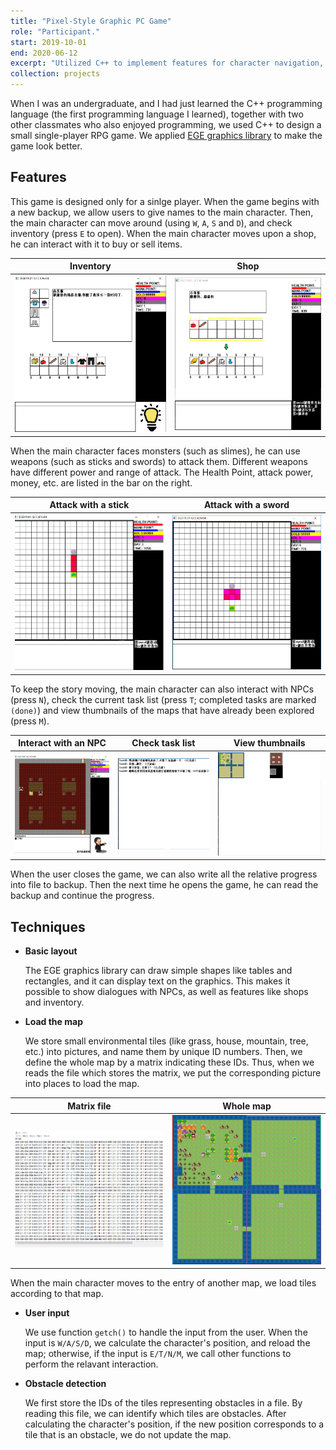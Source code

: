 ```yaml
---
title: "Pixel-Style Graphic PC Game"
role: "Participant."
start: 2019-10-01
end: 2020-06-12
excerpt: "Utilized C++ to implement features for character navigation, combat, item selection, map loading and NPC iteraction. <br/><img src='/images/projects/game-overview.png' width='400' />"
collection: projects
---
```


When I was an undergraduate, and I had just learned the C++ programming language (the first programming language I learned), together with two other classmates who also enjoyed programming, we used C++ to design a small single-player RPG game. We applied [EGE graphics library](https://xege.org/) to make the game look better.

Features
------

This game is designed only for a sinlge player. When the game begins with a new backup, we allow users to give names to the main character.
Then, the main character can move around (using `W`, `A`, `S` and `D`), and check inventory (press `E` to open). When the main character moves upon a shop, he can interact with it to buy or sell items.

Inventory             |  Shop
:-------------------------:|:-------------------------:
<img src="/images/projects/game-package.png" width="300" />  |  <img src="/images/projects/game-store.png" width="300" />

When the main character faces monsters (such as slimes), he can use weapons (such as sticks and swords) to attack them. Different weapons have different power and range of attack.
The Health Point, attack power, money, etc. are listed in the bar on the right.

Attack with a stick             |  Attack with a sword
:-------------------------:|:-------------------------:
<img src="/images/projects/game-attack2.png" width="300" />  |  <img src="/images/projects/game-attack.png" width="300" />

To keep the story moving, the main character can also interact with NPCs (press `N`), check the current task list (press `T`; completed tasks are marked `(done)`) and view thumbnails of the maps that have already been explored (press `M`).

Interact with an NPC             |  Check task list     | View thumbnails
:-------------------------:|:-------------------------:|:-------------------------:
<img src="/images/projects/game-talkNPC.png" width="300" />  |  <img src="/images/projects/game-showtasks.png" width="300" />  | <img src="/images/projects/game-show-whole-map.png" width="300" />

When the user closes the game, we can also write all the relative progress into file to backup. Then the next time he opens the game, he can read the backup and continue the progress.


Techniques
------

* **Basic layout**

  The EGE graphics library can draw simple shapes like tables and rectangles, and it can display text on the graphics. This makes it possible to show dialogues with NPCs, as well as features like shops and inventory.

* **Load the map**

  We store small environmental tiles (like grass, house, mountain, tree, etc.) into pictures, and name them by unique ID numbers. Then, we define the whole map by a matrix indicating these IDs. Thus, when we reads the file which stores the matrix, we put the corresponding picture into places to load the map.

Matrix file             |  Whole map
:-------------------------:|:-------------------------:
<img src="/images/projects/game-mapmatrix.png" width="300" />  |  <img src="/images/projects/game-multimap.png" width="300" />

  When the main character moves to the entry of another map, we load tiles according to that map.

* **User input**

  We use function `getch()` to handle the input from the user. When the input is `W/A/S/D`, we calculate the character's position, and reload the map; otherwise, if the input is `E/T/N/M`, we call other functions to perform the relavant interaction.

* **Obstacle detection**

  We first store the IDs of the tiles representing obstacles in a file. By reading this file, we can identify which tiles are obstacles. After calculating the character's position, if the new position corresponds to a tile that is an obstacle, we do not update the map.